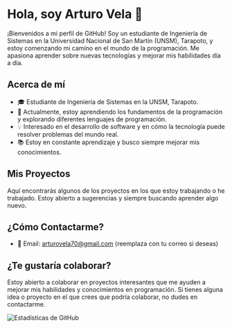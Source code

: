 # Hola, soy Arturo Vela 👋

¡Bienvenidos a mi perfil de GitHub! Soy un estudiante de Ingeniería de Sistemas en la Universidad Nacional de San Martín (UNSM), Tarapoto, y estoy comenzando mi camino en el mundo de la programación. Me apasiona aprender sobre nuevas tecnologías y mejorar mis habilidades día a día.

## Acerca de mí

- 🎓 Estudiante de Ingeniería de Sistemas en la UNSM, Tarapoto.
- 🌱 Actualmente, estoy aprendiendo los fundamentos de la programación y explorando diferentes lenguajes de programación.
- 💡 Interesado en el desarrollo de software y en cómo la tecnología puede resolver problemas del mundo real.
- 📚 Estoy en constante aprendizaje y busco siempre mejorar mis conocimientos.

## Mis Proyectos

Aquí encontrarás algunos de los proyectos en los que estoy trabajando o he trabajado. Estoy abierto a sugerencias y siempre buscando aprender algo nuevo.

## ¿Cómo Contactarme?

- 📧 Email: arturovela70@gmail.com (reemplaza con tu correo si deseas)

## ¿Te gustaría colaborar?

Estoy abierto a colaborar en proyectos interesantes que me ayuden a mejorar mis habilidades y conocimientos en programación. Si tienes alguna idea o proyecto en el que crees que podría colaborar, no dudes en contactarme.


![Estadísticas de GitHub](https://github-readme-stats.vercel.app/api?username=ArturoVela&show_icons=true&theme=radical)


